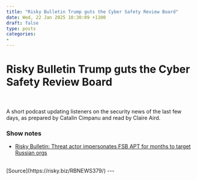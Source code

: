 ```yaml
---
title: "Risky Bulletin Trump guts the Cyber Safety Review Board"
date: Wed, 22 Jan 2025 10:30:09 +1100
draft: false
type: posts
categories: 
- 
---
```

# Risky Bulletin Trump guts the Cyber Safety Review Board

<br/>

<br/>
A short podcast updating listeners on the security news of the last few days, as prepared by Catalin Cimpanu and read by Claire Aird.

### Show notes

-   [Risky Bulletin: Threat actor impersonates FSB APT for months to target Russian orgs](https://news.risky.biz/risky-bulletin-threat-actor-impersonates-fsb-apt-for-months-to-target-russian-orgs/)

<br/>
[Source](https://risky.biz/RBNEWS379/)
---
